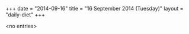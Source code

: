 +++
date = "2014-09-16"
title = "16 September 2014 (Tuesday)"
layout = "daily-diet"
+++


\<no entries\>


